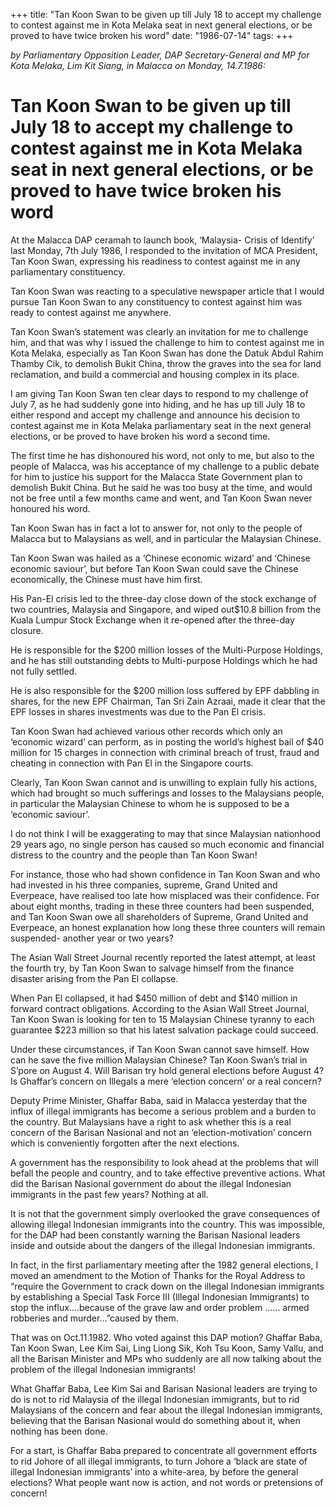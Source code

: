 +++ 
title: "Tan Koon Swan to be given up till July 18 to accept my challenge to contest against me in Kota Melaka seat in next general elections, or be proved to have twice broken his word"
date: "1986-07-14"
tags:
+++

_by Parliamentary Opposition Leader, DAP Secretary-General and MP for Kota Melaka, Lim Kit Siang, in Malacca on Monday, 14.7.1986:_

# Tan Koon Swan to be given up till July 18 to accept my challenge to contest against me in Kota Melaka seat in next general elections, or be proved to have twice broken his word

At the Malacca DAP ceramah to launch book, ‘Malaysia- Crisis of Identify’ last Monday, 7th July 1986, I responded to the invitation of MCA President, Tan Koon Swan, expressing his readiness to contest against me in any parliamentary constituency.</u>

Tan Koon Swan was reacting to a speculative newspaper article that I would pursue Tan Koon Swan to any constituency to contest against him was ready to contest against me anywhere.

Tan Koon Swan’s statement was clearly an invitation for me to challenge him, and that was why I issued the challenge to him to contest against me in Kota Melaka, especially as Tan Koon Swan has done the Datuk Abdul Rahim Thamby Cik, to demolish Bukit China, throw the graves into the sea for land reclamation, and build a commercial and housing complex in its place.

I am giving Tan Koon Swan ten clear days to respond to my challenge of July 7, as he had suddenly gone into hiding, and he has up till July 18 to either respond and accept my challenge and announce his decision to contest against me in Kota Melaka parliamentary seat in the next general elections, or be proved to have broken his word a second time.

The first time he has dishonoured his word, not only to me, but also to the people of Malacca, was his acceptance of my challenge to a public debate for him to justice his support for the Malacca State Government plan to demolish Bukit China. But he said he was too busy at the time, and would not be free until a few months came and went, and Tan Koon Swan never honoured his word.

Tan Koon Swan has in fact a lot to answer for, not only to the people of Malacca but to Malaysians as well, and in particular the Malaysian Chinese. 

Tan Koon Swan was hailed as a ‘Chinese economic wizard’ and ‘Chinese economic saviour’, but before Tan Koon Swan could save the Chinese economically, the Chinese must have him first.

His Pan-El crisis led to the three-day close down of the stock exchange of two countries, Malaysia and Singapore, and wiped out$10.8 billion from the Kuala Lumpur Stock Exchange when it re-opened after the three-day closure.

He is responsible for the $200 million losses of the Multi-Purpose Holdings, and he has still outstanding debts to Multi-purpose Holdings which he had not fully settled.

He is also responsible for the $200 million loss suffered by EPF dabbling in shares, for the new EPF Chairman, Tan Sri Zain Azraai, made it clear that the EPF losses in shares investments was due to the Pan El crisis.

Tan Koon Swan had achieved various other records which only an ‘economic wizard’ can perform, as in posting the world’s highest bail of $40 million for 15 charges in connection with criminal breach of trust, fraud and cheating in connection with Pan El in the Singapore courts.

Clearly, Tan Koon Swan cannot and is unwilling to explain fully his actions, which had brought so much sufferings and losses to the Malaysians people, in particular the Malaysian Chinese to whom he is supposed to be a ‘economic saviour’.

I do not think I will be exaggerating to may that since Malaysian nationhood 29 years ago, no single person has caused so much economic and financial distress to the country and the people than Tan Koon Swan!

For instance, those who had shown confidence in Tan Koon Swan and who had invested in his three companies, supreme, Grand United and Everpeace, have realised too late how misplaced was their confidence. For about eight months, trading in these three counters had been suspended, and Tan Koon Swan owe all shareholders of Supreme, Grand United and Everpeace, an honest explanation how long these three counters will remain suspended- another year or two years?

The Asian Wall Street Journal recently reported the latest attempt, at least the fourth try, by Tan Koon Swan to salvage himself from the finance disaster arising from the Pan El collapse.

When Pan El collapsed, it had $450 million of debt and $140 million in forward contract obligations. According to the Asian Wall Street Journal, Tan Koon Swan is looking for ten to 15 Malaysian Chinese tyranny to each guarantee $223 million so that his latest salvation package could succeed.

Under these circumstances, if Tan Koon Swan cannot save himself. How can he save the five million Malaysian Chinese? Tan Koon Swan’s trial in S’pore on August 4. Will Barisan try hold general elections before August 4? Is Ghaffar’s concern on Illegals a mere ‘election concern’ or a real concern?

Deputy Prime Minister, Ghaffar Baba, said in Malacca yesterday that the influx of illegal immigrants has become a serious problem and a burden to the country. But Malaysians have a right to ask whether this is a real concern of the Barisan Nasional and not an ‘election-motivation’ concern which is conveniently forgotten after the next elections.

A government has the responsibility to look ahead at the problems that will befall the people and country, and to take effective preventive actions. What did the Barisan Nasional government do about the illegal Indonesian immigrants in the past few years? Nothing at all.

It is not that the government simply overlooked the grave consequences of allowing illegal Indonesian immigrants into the country. This was impossible, for the DAP had been constantly warning the Barisan Nasional leaders inside and outside about the dangers of the illegal Indonesian immigrants.

In fact, in the first parliamentary meeting after the 1982 general elections, I moved an amendment to the Motion of Thanks for the Royal Address to “require the Government to crack down on the illegal Indonesian immigrants by establishing a Special Task Force III (Illegal Indonesian Immigrants) to stop the influx….because of the grave law and order problem …… armed robberies and murder…”caused by them.

That was on Oct.11.1982. Who voted against this DAP motion? Ghaffar Baba, Tan Koon Swan, Lee Kim Sai, Ling Liong Sik, Koh Tsu Koon, Samy Vallu, and all the Barisan Minister and MPs who suddenly are all now talking about the problem of the illegal Indonesian immigrants!

What Ghaffar Baba, Lee Kim Sai and Barisan Nasional leaders are trying to do is not to rid Malaysia of the illegal Indonesian immigrants, but to rid Malaysians of the concern and fear about the illegal Indonesian immigrants, believing that the Barisan Nasional would do something about it, when nothing has been done. 

For a start, is Ghaffar Baba prepared to concentrate all government efforts to rid Johore of all illegal immigrants, to turn Johore a ‘black are state of illegal Indonesian immigrants’ into a white-area, by before the general elections? What people want now is action, and not words or pretensions of concern!
 
